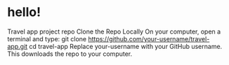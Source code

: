 # hello!
Travel app project repo
Clone the Repo Locally
On your computer, open a terminal and type:
git clone https://github.com/your-username/travel-app.git
cd travel-app
Replace your-username with your GitHub username.
This downloads the repo to your computer.
